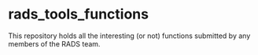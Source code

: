 # rads_tools_functions
This repository holds all the interesting (or not) functions submitted by any members of the RADS team.
